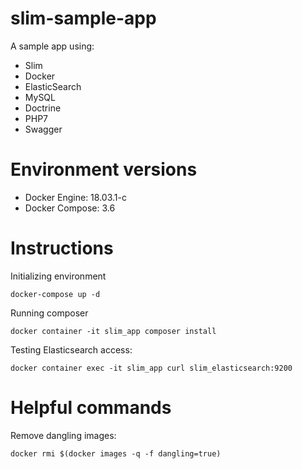 # slim-sample-app

A sample app using:

- Slim
- Docker
- ElasticSearch
- MySQL
- Doctrine
- PHP7
- Swagger

# Environment versions

- Docker Engine: 18.03.1-c
- Docker Compose: 3.6


# Instructions

Initializing environment

```
docker-compose up -d
```

Running composer

```
docker container -it slim_app composer install 
```

Testing Elasticsearch access:
 
```
docker container exec -it slim_app curl slim_elasticsearch:9200
```

# Helpful commands

Remove dangling images:

```
docker rmi $(docker images -q -f dangling=true)
```